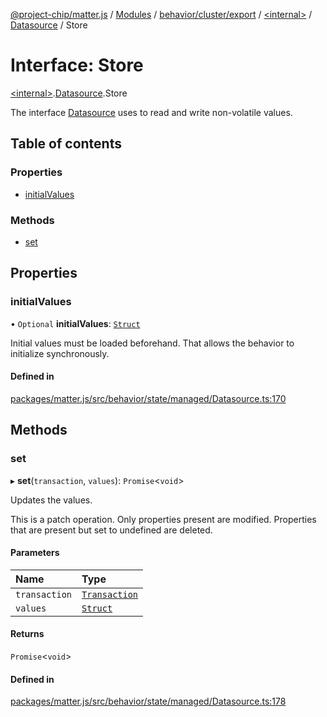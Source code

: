 [@project-chip/matter.js](../README.md) / [Modules](../modules.md) / [behavior/cluster/export](../modules/behavior_cluster_export.md) / [\<internal\>](../modules/behavior_cluster_export._internal_.md) / [Datasource](../modules/behavior_cluster_export._internal_.Datasource.md) / Store

# Interface: Store

[\<internal\>](../modules/behavior_cluster_export._internal_.md).[Datasource](../modules/behavior_cluster_export._internal_.Datasource.md).Store

The interface [Datasource](../modules/behavior_cluster_export._internal_.md#datasource) uses to read and write non-volatile
values.

## Table of contents

### Properties

- [initialValues](behavior_cluster_export._internal_.Datasource.Store.md#initialvalues)

### Methods

- [set](behavior_cluster_export._internal_.Datasource.Store.md#set)

## Properties

### initialValues

• `Optional` **initialValues**: [`Struct`](../modules/behavior_cluster_export._internal_.md#struct)

Initial values must be loaded beforehand.  That allows the behavior to initialize synchronously.

#### Defined in

[packages/matter.js/src/behavior/state/managed/Datasource.ts:170](https://github.com/project-chip/matter.js/blob/0c058ae17fdba4c0b89b8b13c309011d51782299/packages/matter.js/src/behavior/state/managed/Datasource.ts#L170)

## Methods

### set

▸ **set**(`transaction`, `values`): `Promise`\<`void`\>

Updates the values.

This is a patch operation.  Only properties present are modified. Properties that are present but set to
undefined are deleted.

#### Parameters

| Name | Type |
| :------ | :------ |
| `transaction` | [`Transaction`](behavior_export._internal_.Transaction-1.md) |
| `values` | [`Struct`](../modules/behavior_cluster_export._internal_.md#struct) |

#### Returns

`Promise`\<`void`\>

#### Defined in

[packages/matter.js/src/behavior/state/managed/Datasource.ts:178](https://github.com/project-chip/matter.js/blob/0c058ae17fdba4c0b89b8b13c309011d51782299/packages/matter.js/src/behavior/state/managed/Datasource.ts#L178)
